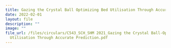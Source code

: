 ```yaml
---
title: Gazing the Crystal Ball Optimizing Bed Utilisation Through Accurate Prediction
date: 2022-02-01
layout: file
description: ""
image: ""
file_url: /files/circulars/C543_SCH_SHM 2021_Gazing the Crystal Ball-Optimizing Bed
  Utilisation Through Accurate Prediction.pdf
---
```

